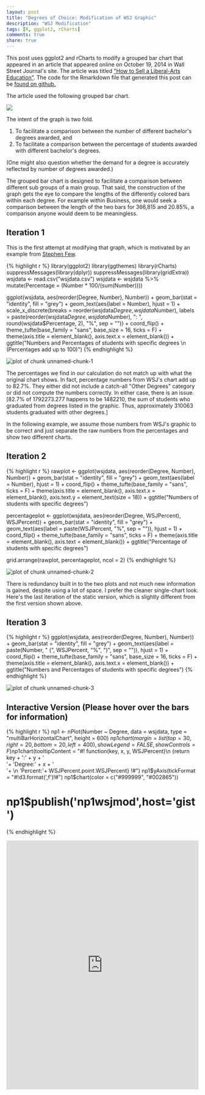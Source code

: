 ```yaml
---
layout: post
title: "Degrees of Choice: Modification of WSJ Graphic"
description: "WSJ Modification"
tags: [R, ggplot2, rCharts]
comments: true
share: true
---
```

This post uses ggplot2 and rCharts to modify a grouped bar chart that appeared in an article that appeared online on October 19, 2014 in Wall Street Journal's site. The article was titled ["How to Sell a Liberal-Arts Education"](http://online.wsj.com/articles/how-a-college-president-sells-a-liberal-arts-education-1413751480). The code for the Rmarkdown file that generated this post can be [found on github.](https://github.com/patilv/DegreeChoiceWSJMod)

The article used the following grouped bar chart. 

<img src="/img/2014-10-20-WSJMod/degreechoice.jpg">

The intent of the graph is two fold.

1) To facilitate a comparison between the number of different bachelor's degrees awarded, and 
2) To facilitate a comparison between the percentage of students awarded with different bachelor's degrees.

(One might also question whether the demand for a degree is accurately reflected by number of degrees awarded.) 

The grouped bar chart is designed to facilitate a comparison between different sub groups of a main group. That said, the construction of the graph gets the eye to compare the lengths of the differently colored bars within each degree. For example within Business, one would seek a comparison between the length of the two bars for 366,815 and 20.85%, a comparison anyone would deem to be meaningless. 

## Iteration 1

This is the first attempt at modifying that graph, which is motivated by an example from [Stephen Few](http://www.perceptualedge.com/articles/visual_business_intelligence/save_the_pies_for_dessert.pdf).





{% highlight r %}
library(ggplot2)
library(ggthemes)
library(rCharts)
suppressMessages(library(dplyr))
suppressMessages(library(gridExtra))
wsjdata <- read.csv("wsjdata.csv")
wsjdata <- wsjdata %>% mutate(Percentage = (Number * 100/(sum(Number))))

ggplot(wsjdata, aes(reorder(Degree, Number), Number)) + geom_bar(stat = "identity", 
    fill = "grey") + geom_text(aes(label = Number), hjust = 1) + scale_x_discrete(breaks = reorder(wsjdata$Degree, 
    wsjdata$Number), labels = paste(reorder(wsjdata$Degree, wsjdata$Number), 
    ": ", round(wsjdata$Percentage, 2), "%", sep = "")) + coord_flip() + 
    theme_tufte(base_family = "sans", base_size = 16, ticks = F) + theme(axis.title = element_blank(), 
    axis.text.x = element_blank()) + ggtitle("Numbers and Percentages of students with specific degrees \n (Percentages add up to 100)")
{% endhighlight %}

![plot of chunk unnamed-chunk-1](/img/2014-10-20-WSJMod/unnamed-chunk-1.png) 

The percentages we find in our calculation do not match up with what the original chart shows. In fact, percentage numbers from WSJ's chart add up to 82.7%. They either did not include a catch-all "Other Degrees" category or did not compute the numbers correctly. In either case, there is an issue. [82.7% of 1792273.277 happens to be 1482210, the sum of students who graduated from degrees listed in the graphic. Thus, approximately 310063 students graduated with other degrees.]

In the following example, we assume those numbers from WSJ's graphic to be correct and just separate the raw numbers from the percentages and show two different charts. 

## Iteration 2


{% highlight r %}
rawplot <- ggplot(wsjdata, aes(reorder(Degree, Number), Number)) + geom_bar(stat = "identity", 
    fill = "grey") + geom_text(aes(label = Number), hjust = 1) + coord_flip() + 
    theme_tufte(base_family = "sans", ticks = F) + theme(axis.title = element_blank(), 
    axis.text.x = element_blank(), axis.text.y = element_text(size = 18)) + 
    ggtitle("Numbers of students with specific degrees")

percentageplot <- ggplot(wsjdata, aes(reorder(Degree, WSJPercent), WSJPercent)) + 
    geom_bar(stat = "identity", fill = "grey") + geom_text(aes(label = paste(WSJPercent, 
    "%", sep = "")), hjust = 1) + coord_flip() + theme_tufte(base_family = "sans", 
    ticks = F) + theme(axis.title = element_blank(), axis.text = element_blank()) + 
    ggtitle("Percentage of students with specific degrees")

grid.arrange(rawplot, percentageplot, ncol = 2)
{% endhighlight %}

![plot of chunk unnamed-chunk-2](/img/2014-10-20-WSJMod/unnamed-chunk-2.png) 

There is redundancy built in to the two plots and not much new information is gained, despite using a lot of space. I prefer the cleaner single-chart look. Here's the last iteration of the static version, which is slightly different from the first version shown above. 

## Iteration 3


{% highlight r %}
ggplot(wsjdata, aes(reorder(Degree, Number), Number)) + geom_bar(stat = "identity", 
    fill = "grey") + geom_text(aes(label = paste(Number, " (", WSJPercent, 
    "%", ")", sep = "")), hjust = 1) + coord_flip() + theme_tufte(base_family = "sans", 
    base_size = 16, ticks = F) + theme(axis.title = element_blank(), axis.text.x = element_blank()) + 
    ggtitle("Numbers and Percentages of students with specific degrees")
{% endhighlight %}

![plot of chunk unnamed-chunk-3](/img/2014-10-20-WSJMod/unnamed-chunk-3.png) 

## Interactive Version (Please hover over the bars for information)

<style>
iframe[seamless]{
    background-color: transparent;
    border: 0px none transparent;
    padding: 0px;
    overflow: hidden;
}
</style>


{% highlight r %}
np1 <- nPlot(Number ~ Degree, data = wsjdata, type = "multiBarHorizontalChart", 
    height = 600)
np1$chart(margin = list(top = 30, right = 20, bottom = 20, left = 400), 
    showLegend = FALSE, showControls = F)
np1$chart(tooltipContent = "#! function(key, x, y, WSJPercent)\n          {return key + ':' + y + '<br>'+ 'Degree:' + x + '<br>'+ \n          'Percent:'+ WSJPercent.point.WSJPercent} !#")
np1$yAxis(tickFormat = "#!d3.format(',f')!#")
np1$chart(color = c("#999999", "#002865"))
# np1$publish('np1wsjmod',host='gist')
{% endhighlight %}
<iframe frameborder="0" allowtransparency="true" height="650" width="100%" src="http://bl.ocks.org/patilv/raw/b23659d523903d9a229c/"></iframe>












